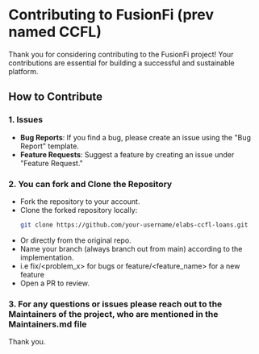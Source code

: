 # Contributing to FusionFi (prev named CCFL)

Thank you for considering contributing to the FusionFi project! Your contributions are essential for building a successful and sustainable platform.

## How to Contribute

### 1. Issues
- **Bug Reports**: If you find a bug, please create an issue using the "Bug Report" template.
- **Feature Requests**: Suggest a feature by creating an issue under "Feature Request."

### 2. You can fork and Clone the Repository
- Fork the repository to your account.
- Clone the forked repository locally:
   ```bash
   git clone https://github.com/your-username/elabs-ccfl-loans.git
- Or directly from the original repo.
- Name your branch (always branch out from main) according to the implementation.
- i.e fix/<problem_x> for bugs or feature/<feature_name> for a new feature
- Open a PR to review.

### 3. For any questions or issues please reach out to the Maintainers of the project, who are mentioned in the Maintainers.md file

Thank you.